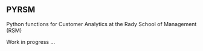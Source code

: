 ## PYRSM

Python functions for Customer Analytics at the Rady School of Management (RSM)

Work in progress ...